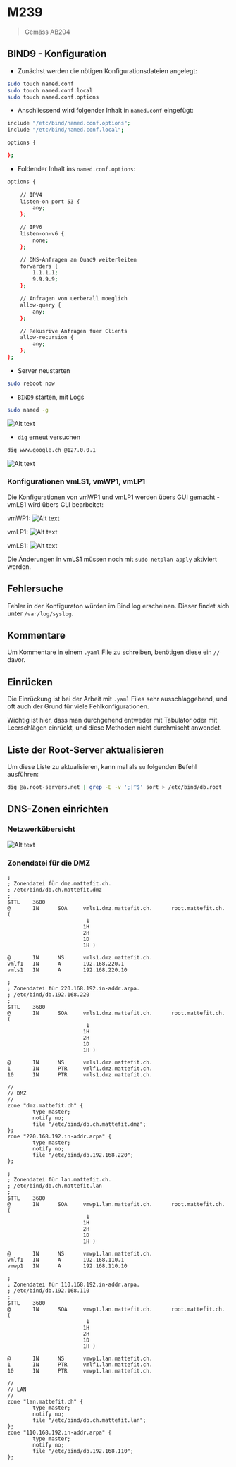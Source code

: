 # M239

> Gemäss AB204

## BIND9 - Konfiguration

- Zunächst werden die nötigen Konfigurationsdateien angelegt:

```bash
sudo touch named.conf
sudo touch named.conf.local
sudo touch named.conf.options
```

- Anschliessend wird folgender Inhalt in `named.conf` eingefügt:

```bash
include "/etc/bind/named.conf.options";
include "/etc/bind/named.conf.local";

options {

};
```

- Foldender Inhalt ins `named.conf.options`:

```bash
options {
    
    // IPV4
    listen-on port 53 {
        any;
    };

    // IPV6
    listen-on-v6 {
        none;
    };

    // DNS-Anfragen an Quad9 weiterleiten
    forwarders {
        1.1.1.1;
        9.9.9.9;
    };

    // Anfragen von uerberall moeglich
    allow-query {
        any;
    };

    // Rekusrive Anfragen fuer Clients
    allow-recursion {
        any;
    };
};
```

- Server neustarten

```bash
sudo reboot now
```

- `BIND9` starten, mit Logs

```bash
sudo named -g
```

![Alt text](image-9.png)

- `dig` erneut versuchen

```bash
dig www.google.ch @127.0.0.1
```

![Alt text](image-10.png)

### Konfigurationen vmLS1, vmWP1, vmLP1

Die Konfigurationen von vmWP1 und vmLP1 werden übers GUI gemacht - vmLS1 wird übers CLI bearbeitet:

vmWP1: ![Alt text](image-11.png)

vmLP1: ![Alt text](image-12.png)

vmLS1: ![Alt text](image-13.png)

Die Änderungen in vmLS1 müssen noch mit `sudo netplan apply` aktiviert werden.

## Fehlersuche

Fehler in der Konfiguraton würden im Bind log erscheinen. Dieser findet sich unter `/var/log/syslog`.

## Kommentare

Um Kommentare in einem `.yaml` File zu schreiben, benötigen diese ein `//` davor.

## Einrücken

Die Einrückung ist bei der Arbeit mit `.yaml` Files sehr ausschlaggebend, und oft auch der Grund für viele Fehlkonfigurationen.

Wichtig ist hier, dass man durchgehend entweder mit Tabulator oder mit Leerschlägen einrückt, und diese Methoden nicht durchmischt anwendet.

## Liste der Root-Server aktualisieren

Um diese Liste zu aktualisieren, kann mal als `su` folgenden Befehl ausführen:

```bash
dig @a.root-servers.net | grep -E -v ';|^$' sort > /etc/bind/db.root
```

## DNS-Zonen einrichten

### Netzwerkübersicht

![Alt text](image-14.png)

### Zonendatei für die DMZ

```
;
; Zonendatei für dmz.mattefit.ch.
; /etc/bind/db.ch.mattefit.dmz
;
$TTL    3600
@       IN      SOA     vmls1.dmz.mattefit.ch.      root.mattefit.ch. (
                         1
                        1H
                        2H
                        1D
                        1H )

@       IN      NS      vmls1.dmz.mattefit.ch.
vmlf1   IN      A       192.168.220.1
vmls1   IN      A       192.168.220.10
```

```
;
; Zonendatei für 220.168.192.in-addr.arpa.
; /etc/bind/db.192.168.220
;
$TTL    3600
@       IN      SOA     vmls1.dmz.mattefit.ch.      root.mattefit.ch. (
                         1
                        1H
                        2H
                        1D
                        1H )

@       IN      NS      vmls1.dmz.mattefit.ch.
1       IN      PTR     vmlf1.dmz.mattefit.ch.
10      IN      PTR     vmls1.dmz.mattefit.ch.
```

```
//
// DMZ
//
zone "dmz.mattefit.ch" {
        type master;
        notify no;
        file "/etc/bind/db.ch.mattefit.dmz";
};
zone "220.168.192.in-addr.arpa" {
        type master;
        notify no;
        file "/etc/bind/db.192.168.220";
};
```

```
;
; Zonendatei für lan.mattefit.ch.
; /etc/bind/db.ch.mattefit.lan
;
$TTL    3600
@       IN      SOA     vmwp1.lan.mattefit.ch.      root.mattefit.ch. (
                         1
                        1H
                        2H
                        1D
                        1H )

@       IN      NS      vmwp1.lan.mattefit.ch.
vmlf1   IN      A       192.168.110.1
vmwp1   IN      A       192.168.110.10
```

```
;
; Zonendatei für 110.168.192.in-addr.arpa.
; /etc/bind/db.192.168.110
;
$TTL    3600
@       IN      SOA     vmwp1.lan.mattefit.ch.      root.mattefit.ch. (
                         1
                        1H
                        2H
                        1D
                        1H )

@       IN      NS      vmwp1.lan.mattefit.ch.
1       IN      PTR     vmlf1.lan.mattefit.ch.
10      IN      PTR     vmwp1.lan.mattefit.ch.
```

```
//
// LAN
//
zone "lan.mattefit.ch" {
        type master;
        notify no;
        file "/etc/bind/db.ch.mattefit.lan";
};
zone "110.168.192.in-addr.arpa" {
        type master;
        notify no;
        file "/etc/bind/db.192.168.110";
};
```